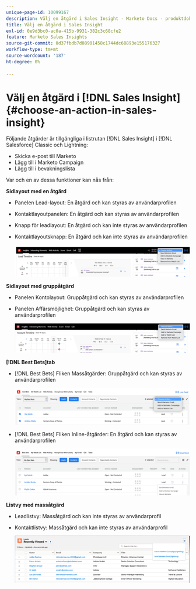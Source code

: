 ```yaml
---
unique-page-id: 10099167
description: Välj en åtgärd i Sales Insight - Marketo Docs - produktdokumentation
title: Välj en åtgärd i Sales Insight
exl-id: 0e9d3bc0-ac0a-415b-9931-382c3c68cfe2
feature: Marketo Sales Insights
source-git-commit: 0d37fbdb7d08901458c1744dc68893e155176327
workflow-type: tm+mt
source-wordcount: '187'
ht-degree: 0%

---
```


# Välj en åtgärd i [!DNL Sales Insight] {#choose-an-action-in-sales-insight}

Följande åtgärder är tillgängliga i listrutan [!DNL Sales Insight] i [!DNL Salesforce] Classic och Lightning:

* Skicka e-post till Marketo
* Lägg till i Marketo Campaign
* Lägg till i bevakningslista

Var och en av dessa funktioner kan nås från:

**Sidlayout med en åtgärd**

* Panelen Lead-layout: En åtgärd och kan styras av användarprofilen
* Kontaktlayoutpanelen: En åtgärd och kan styras av användarprofilen
* Knapp för leadlayout: En åtgärd och kan inte styras av användarprofilen
* Kontaktlayoutsknapp: En åtgärd och kan inte styras av användarprofilen

  ![](assets/choose-an-action-in-sales-insight-1.png)

**Sidlayout med gruppåtgärd**

* Panelen Kontolayout: Gruppåtgärd och kan styras av användarprofilen
* Panelen Affärsmöjlighet: Gruppåtgärd och kan styras av användarprofilen

  ![](assets/choose-an-action-in-sales-insight-2.png)

**[!DNL Best Bets]tab**

* [!DNL Best Bets] Fliken Massåtgärder: Gruppåtgärd och kan styras av användarprofilen

  ![](assets/choose-an-action-in-sales-insight-3.png)

* [!DNL Best Bets] Fliken Inline-åtgärder: En åtgärd och kan styras av användarprofilen

  ![](assets/choose-an-action-in-sales-insight-4.png)

**Listvy med massåtgärd**

* Leadlistvy: Massåtgärd och kan inte styras av användarprofil
* Kontaktlistvy: Massåtgärd och kan inte styras av användarprofil

  ![](assets/choose-an-action-in-sales-insight-5.png)
